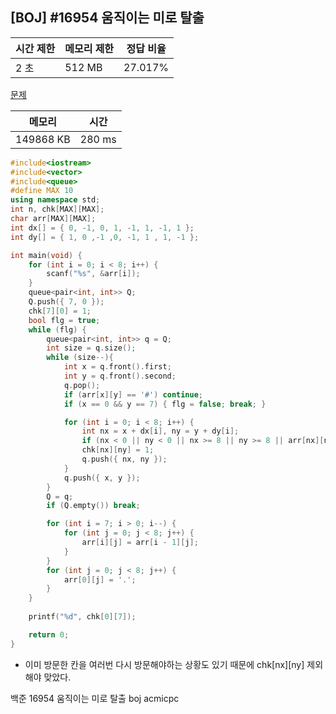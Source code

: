 ## [BOJ] #16954 움직이는 미로 탈출

| 시간 제한 | 메모리 제한 | 정답 비율 |
| --------- | ----------- | --------- |
| 2 초      | 512 MB      | 27.017%   |

[문제](https://www.acmicpc.net/problem/16954)



| 메모리    | 시간   |
| --------- | ------ |
| 149868 KB | 280 ms |

```c++
#include<iostream>
#include<vector>
#include<queue>
#define MAX 10
using namespace std;
int n, chk[MAX][MAX];
char arr[MAX][MAX];
int dx[] = { 0, -1, 0, 1, -1, 1, -1, 1 };
int dy[] = { 1, 0 ,-1 ,0, -1, 1 , 1, -1 };

int main(void) {
	for (int i = 0; i < 8; i++) {
		scanf("%s", &arr[i]);
	}
	queue<pair<int, int>> Q;
	Q.push({ 7, 0 });
	chk[7][0] = 1;
	bool flg = true;
	while (flg) {
		queue<pair<int, int>> q = Q;
		int size = q.size();
		while (size--){
			int x = q.front().first;
			int y = q.front().second;
			q.pop();
			if (arr[x][y] == '#') continue;
			if (x == 0 && y == 7) { flg = false; break; }

			for (int i = 0; i < 8; i++) {
				int nx = x + dx[i], ny = y + dy[i];
				if (nx < 0 || ny < 0 || nx >= 8 || ny >= 8 || arr[nx][ny] == '#') continue; //  || chk[nx][ny] 제외해야 맞음
				chk[nx][ny] = 1;
				q.push({ nx, ny });
			}
			q.push({ x, y });
		}
		Q = q;
		if (Q.empty()) break;

		for (int i = 7; i > 0; i--) {
			for (int j = 0; j < 8; j++) {
				arr[i][j] = arr[i - 1][j];
			}
		}
		for (int j = 0; j < 8; j++) {
			arr[0][j] = '.';
		}
	}
	
	printf("%d", chk[0][7]);

	return 0;
}
```

- 이미 방문한 칸을 여러번 다시 방문해야하는 상황도 있기 때문에 chk\[nx][ny] 제외해야 맞았다.



백준 16954 움직이는 미로 탈출 boj acmicpc

